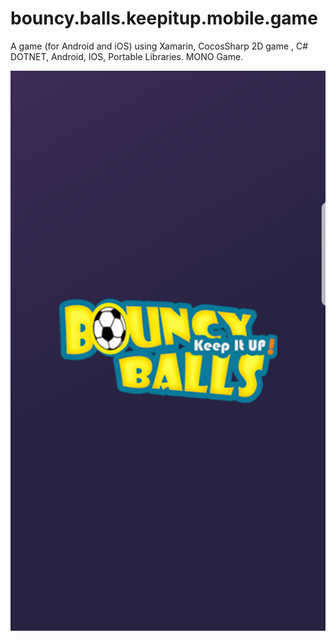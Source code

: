 # bouncy.balls.keepitup.mobile.game
A game (for Android and iOS) using Xamarin, CocosSharp 2D game , C# DOTNET, Android, IOS, Portable Libraries. MONO Game.

[![Level 1](https://github.com/salimlodhi/bouncy.balls.keepitup.mobile.game/blob/master/Screenshots/1.png)](#features)

